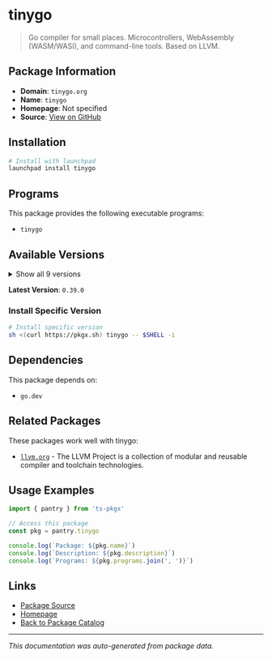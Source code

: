 # tinygo

> Go compiler for small places. Microcontrollers, WebAssembly (WASM/WASI), and command-line tools. Based on LLVM.

## Package Information

- **Domain**: `tinygo.org`
- **Name**: `tinygo`
- **Homepage**: Not specified
- **Source**: [View on GitHub](https://github.com/pkgxdev/pantry/tree/main/projects/tinygo.org/package.yml)

## Installation

```bash
# Install with launchpad
launchpad install tinygo
```

## Programs

This package provides the following executable programs:

- `tinygo`

## Available Versions

<details>
<summary>Show all 9 versions</summary>

- `0.39.0`, `0.38.0`, `0.37.0`, `0.36.0`, `0.35.0`
- `0.34.0`, `0.33.0`, `0.32.0`, `0.31.2`

</details>

**Latest Version**: `0.39.0`

### Install Specific Version

```bash
# Install specific version
sh <(curl https://pkgx.sh) tinygo -- $SHELL -i
```

## Dependencies

This package depends on:

- `go.dev`

## Related Packages

These packages work well with tinygo:

- [`llvm.org`](../llvm.org/index.md) - The LLVM Project is a collection of modular and reusable compiler and toolchain technologies.

## Usage Examples

```typescript
import { pantry } from 'ts-pkgx'

// Access this package
const pkg = pantry.tinygo

console.log(`Package: ${pkg.name}`)
console.log(`Description: ${pkg.description}`)
console.log(`Programs: ${pkg.programs.join(', ')}`)
```

## Links

- [Package Source](https://github.com/pkgxdev/pantry/tree/main/projects/tinygo.org/package.yml)
- [Homepage](#)
- [Back to Package Catalog](../../package-catalog.md)

---

*This documentation was auto-generated from package data.*
